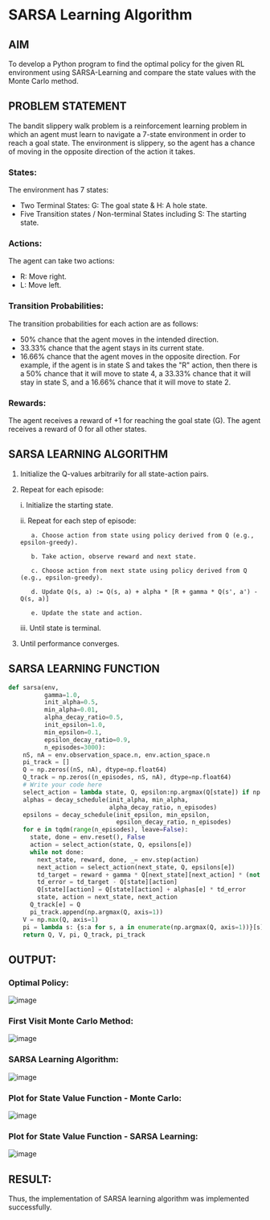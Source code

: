 # SARSA Learning Algorithm


## AIM
To develop a Python program to find the optimal policy for the given RL environment using SARSA-Learning and compare the state values with the Monte Carlo method.

## PROBLEM STATEMENT
The bandit slippery walk problem is a reinforcement learning problem in which an agent must learn to navigate a 7-state environment in order to reach a goal state. The environment is slippery, so the agent has a chance of moving in the opposite direction of the action it takes.

### States:
The environment has 7 states:

* Two Terminal States: G: The goal state & H: A hole state.
* Five Transition states / Non-terminal States including S: The starting state.

### Actions:
The agent can take two actions:

* R: Move right.
* L: Move left.

### Transition Probabilities:
The transition probabilities for each action are as follows:

* 50% chance that the agent moves in the intended direction.
* 33.33% chance that the agent stays in its current state.
* 16.66% chance that the agent moves in the opposite direction.
For example, if the agent is in state S and takes the "R" action, then there is a 50% chance that it will move to state 4, a 33.33% chance that it will stay in state S, and a 16.66% chance that it will move to state 2.

### Rewards:
The agent receives a reward of +1 for reaching the goal state (G). The agent receives a reward of 0 for all other states.

## SARSA LEARNING ALGORITHM
1. Initialize the Q-values arbitrarily for all state-action pairs.

2. Repeat for each episode:

   i. Initialize the starting state.

   ii. Repeat for each step of episode:
   
          a. Choose action from state using policy derived from Q (e.g., epsilon-greedy).
   
          b. Take action, observe reward and next state.
   
          c. Choose action from next state using policy derived from Q (e.g., epsilon-greedy).
   
          d. Update Q(s, a) := Q(s, a) + alpha * [R + gamma * Q(s', a') - Q(s, a)]
   
          e. Update the state and action.
   
    iii. Until state is terminal.

3. Until performance converges.

## SARSA LEARNING FUNCTION
```python
def sarsa(env,
          gamma=1.0,
          init_alpha=0.5,
          min_alpha=0.01,
          alpha_decay_ratio=0.5,
          init_epsilon=1.0,
          min_epsilon=0.1,
          epsilon_decay_ratio=0.9,
          n_episodes=3000):
    nS, nA = env.observation_space.n, env.action_space.n
    pi_track = []
    Q = np.zeros((nS, nA), dtype=np.float64)
    Q_track = np.zeros((n_episodes, nS, nA), dtype=np.float64)
    # Write your code here
    select_action = lambda state, Q, epsilon:np.argmax(Q[state]) if np.random.random() > epsilon else np.random.randint(len(Q[state]))
    alphas = decay_schedule(init_alpha, min_alpha,
                            alpha_decay_ratio, n_episodes)
    epsilons = decay_schedule(init_epsilon, min_epsilon,
                              epsilon_decay_ratio, n_episodes)
    for e in tqdm(range(n_episodes), leave=False):
      state, done = env.reset(), False
      action = select_action(state, Q, epsilons[e])
      while not done:
        next_state, reward, done, _= env.step(action)
        next_action = select_action(next_state, Q, epsilons[e])
        td_target = reward + gamma * Q[next_state][next_action] * (not done)
        td_error = td_target - Q[state][action]
        Q[state][action] = Q[state][action] + alphas[e] * td_error
        state, action = next_state, next_action
      Q_track[e] = Q
      pi_track.append(np.argmax(Q, axis=1))
    V = np.max(Q, axis=1)
    pi = lambda s: {s:a for s, a in enumerate(np.argmax(Q, axis=1))}[s]
    return Q, V, pi, Q_track, pi_track
```

## OUTPUT:

### Optimal Policy:
![image](https://github.com/Lakshmipriya-P-AI/sarsa-learning/assets/93427923/09de5c04-66a2-4892-b600-7445413e3b16)

### First Visit Monte Carlo Method:
![image](https://github.com/Lakshmipriya-P-AI/sarsa-learning/assets/93427923/bebd0429-fcc9-45de-ac78-bf97dc2214f0)


### SARSA Learning Algorithm:
![image](https://github.com/Lakshmipriya-P-AI/sarsa-learning/assets/93427923/2fd2b679-a406-47c5-9717-aca8fde3731a)


### Plot for State Value Function - Monte Carlo:
![image](https://github.com/Lakshmipriya-P-AI/sarsa-learning/assets/93427923/04426a21-f056-40b5-9dfe-d35ea856f2f9)

### Plot for State Value Function - SARSA Learning:
![image](https://github.com/Lakshmipriya-P-AI/sarsa-learning/assets/93427923/6d8a53a6-a4a6-49f2-a8c7-188f7d152925)

## RESULT:

Thus, the implementation of SARSA learning algorithm was implemented successfully.

